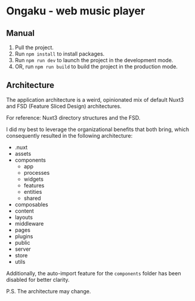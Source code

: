 # Ongaku - web music player

## Manual

1. Pull the project.
2. Run `npm install` to install packages.
3. Run `npm run dev` to launch the project in the development mode.
4. OR, run `npm run build` to build the project in the production mode.

## Architecture

The application architecture is a weird, opinionated mix of default Nuxt3 and FSD (Feature Sliced Design) architectures.

For reference: Nuxt3 directory structures and the FSD.

I did my best to leverage the organizational benefits that both bring, which consequently resulted in the following architecture:

- .nuxt
- assets
- components
  - app
  - processes
  - widgets
  - features
  - entities
  - shared
- composables
- content
- layouts
- middleware
- pages
- plugins
- public
- server
- store
- utils

Additionally, the auto-import feature for the `components` folder has been disabled for better clarity.

P.S. The architecture may change.
